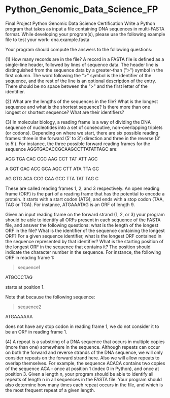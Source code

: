 # Python_Genomic_Data_Science_FP
Final Project Python Genomic Data Science Certification
Write a Python program that takes as input a file containing DNA sequences in multi-FASTA format.
While developing your program(s), please use the following example file to test your work: dna.example.fasta

Your program should compute the answers to the following questions:

(1) How many records are in the file? A record in a FASTA file is defined as a single-line header, followed by lines of sequence data. 
The header line is distinguished from the sequence data by a greater-than (">") symbol in the first column. 
The word following the ">" symbol is the identifier of the sequence, and the rest of the line is an optional description of the entry. 
There should be no space between the ">" and the first letter of the identifier.

(2) What are the lengths of the sequences in the file? 
What is the longest sequence and what is the shortest sequence? 
Is there more than one longest or shortest sequence? 
What are their identifiers?

(3) In molecular biology, a reading frame is a way of dividing the DNA sequence of nucleotides into a set of 
consecutive, non-overlapping triplets (or codons). 
Depending on where we start, there are six possible reading frames: three in the forward (5' to 3') direction 
and three in the reverse (3' to 5'). 
For instance, the three possible forward reading frames for the sequence AGGTGACACCGCAAGCCTTATATTAGC are:

AGG TGA CAC CGC AAG CCT TAT ATT AGC

A GGT GAC ACC GCA AGC CTT ATA TTA GC

AG GTG ACA CCG CAA GCC TTA TAT TAG C

These are called reading frames 1, 2, and 3 respectively. 
An open reading frame (ORF) is the part of a reading frame that has the potential to encode a protein. 
It starts with a start codon (ATG), and ends with a stop codon (TAA, TAG or TGA). For instance, ATGAAATAG is an ORF of length 9.

Given an input reading frame on the forward strand (1, 2, or 3) 
your program should be able to identify all ORFs present in each sequence of the FASTA file, 
and answer the following questions: 
what is the length of the longest ORF in the file? 
What is the identifier of the sequence containing the longest ORF? 
For a given sequence identifier, what is the longest ORF contained in the sequence represented by that identifier? 
What is the starting position of the longest ORF in the sequence that contains it? 
The position should indicate the character number in the sequence. For instance, the following ORF in reading frame 1:

>sequence1

ATGCCCTAG

starts at position 1.

Note that because the following sequence:

>sequence2

ATGAAAAAA

does not have any stop codon in reading frame 1, we do not consider it to be an ORF in reading frame 1.

(4) A repeat is a substring of a DNA sequence that occurs in multiple copies (more than one) somewhere in the sequence. 
Although repeats can occur on both the forward and reverse strands of the DNA sequence, 
we will only consider repeats on the forward strand here. 
Also we will allow repeats to overlap themselves. 
For example, the sequence ACACA contains two copies of the sequence ACA - once at position 1 (index 0 in Python), 
and once at position 3. 
Given a length n, your program should be able to identify all repeats of length n in all sequences in the FASTA file. 
Your program should also determine how many times each repeat occurs in the file, 
and which is the most frequent repeat of a given length.
